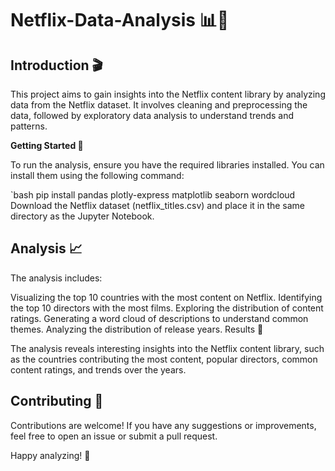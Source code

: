 # Netflix-Data-Analysis 📊🍿

## Introduction 🎬

This project aims to gain insights into the Netflix content library by analyzing data from the Netflix dataset. It involves cleaning and preprocessing the data, followed by exploratory data analysis to understand trends and patterns.

**Getting Started 🚀**

To run the analysis, ensure you have the required libraries installed. You can install them using the following command:

`bash
pip install pandas plotly-express matplotlib seaborn wordcloud
Download the Netflix dataset (netflix_titles.csv) and place it in the same directory as the Jupyter Notebook.

## Analysis 📈

The analysis includes:

Visualizing the top 10 countries with the most content on Netflix.
Identifying the top 10 directors with the most films.
Exploring the distribution of content ratings.
Generating a word cloud of descriptions to understand common themes.
Analyzing the distribution of release years.
Results 🎉

The analysis reveals interesting insights into the Netflix content library, such as the countries contributing the most content, popular directors, common content ratings, and trends over the years.

## Contributing 🤝

Contributions are welcome! If you have any suggestions or improvements, feel free to open an issue or submit a pull request.

Happy analyzing! 🍿
